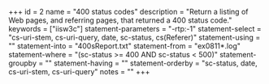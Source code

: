 +++
id = 2
name = "400 status codes"
description = "Return a listing of Web pages, and referring pages, that returned a 400 status code."
keywords = ["iisw3c"]
statement-parameters = "-rtp:-1"
statement-select = "cs-uri-stem, cs-uri-query, date, sc-status, cs(Referer)"
statement-using = ""
statement-into = "400sReport.txt"
statement-from = "ex0811*.log"
statement-where = "(sc-status >= 400 AND sc-status < 500)"
statement-groupby = ""
statement-having = ""
statement-orderby = "sc-status, date, cs-uri-stem, cs-uri-query"
notes = ""
+++

